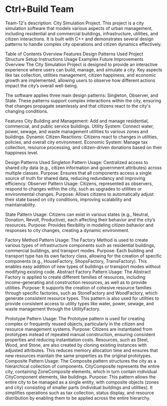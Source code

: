 # Ctrl+Build Team
Team-12's description.
City Simulation Project.
This project is a city simulation software that models various aspects of urban management, including residential and commercial buildings, infrastructure, utilities, and citizen interactions. It is built with C++ and demonstrates several design patterns to handle complex city operations and citizen dynamics effectively.

Table of Contents
Overview
Features
Design Patterns Used
Project Structure
Setup Instructions
Usage
Examples
Future Improvements
Overview
The City Simulation Project is designed to provide an interactive experience where users can build, manage, and simulate a city. Key aspects like tax collection, utilities management, citizen happiness, and economic growth are implemented, allowing users to observe how different actions impact the city’s overall well-being.

The software applies three main design patterns: Singleton, Observer, and State. These patterns support complex interactions within the city, ensuring that changes propagate seamlessly and that citizens react to the city's changing conditions.

Features
City Building and Management: Add and manage residential, commercial, and public service buildings.
Utility System: Connect water, power, sewage, and waste management utilities to various zones and buildings.
Dynamic Citizen Reactions: Citizens react to changes in utilities, policies, and overall city environment.
Economic System: Manage tax collection, resource processing, and citizen-driven donations based on their happiness level.

Design Patterns Used
Singleton Pattern
Usage: Centralized access to shared city data (e.g., citizen information and government attributes) across multiple classes.
Purpose: Ensures that all components access a single source of truth for shared data, reducing redundancy and improving efficiency.
Observer Pattern
Usage: Citizens, represented as observers, respond to changes within the city, such as upgrades to utilities or environmental changes.
Purpose: Allows citizens to automatically adjust their state based on city conditions, improving scalability and maintainability.

State Pattern
Usage: Citizens can exist in various states (e.g., Neutral, Donation, Revolt, Productive), each affecting their behavior and the city’s resources.
Purpose: Provides flexibility in modeling citizen behavior and responses to city changes, creating a dynamic environment.

Factory Method Pattern
Usage: The Factory Method is used to create various types of infrastructure components such as residential buildings, commercial buildings, and transport modes.
Purpose: Each building and transport type has its own factory class, allowing for the creation of specific components (e.g., HouseFactory, ShopsFactory, TrainsFactory). This enables easy addition of new types of buildings or transport modes without modifying existing code.
Abstract Factory Pattern
Usage: The Abstract Factory is applied to create different families of resources, including income-generating and construction resources, as well as to provide utilities.
Purpose: It supports the creation of cohesive resource families through specific factories, such as StoneFactory and WoodFactory, which generate consistent resource types. This pattern is also used for utilities to provide consistent access to utility types like water, power, sewage, and waste management through the UtilityFactory.

Prototype Pattern
Usage: The Prototype pattern is used for creating complex or frequently reused objects, particularly in the citizen and resource management systems.
Purpose: Citizens are instantiated from prototypes instead of repeated manual construction, ensuring consistent properties and reducing instantiation costs. Resources, such as Steel, Wood, and Stone, are also created by cloning existing instances with adjusted attributes. This reduces memory allocation time and ensures that new resources maintain the same properties as the original prototypes.
Composite Pattern
Usage: The Composite pattern structures the city as a hierarchical collection of components. CityComposite represents the entire city, containing ZoneComposite elements, which in turn contain individual CityComponent elements, like buildings.
Purpose: This pattern allows the entire city to be managed as a single entity, with composite objects (zones and city) consisting of smaller parts (individual buildings and utilities). It simplifies operations such as tax collection, status display, and resource distribution by enabling them to be applied across the entire hierarchy.

